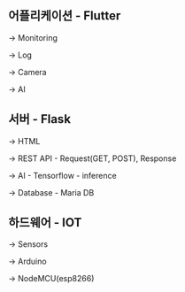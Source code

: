 ## 어플리케이션 - Flutter

-> Monitoring

-> Log

-> Camera

-> AI





## 서버 - Flask

-> HTML

-> REST API - Request(GET, POST), Response

-> AI - Tensorflow - inference

-> Database - Maria DB





## 하드웨어 - IOT

-> Sensors

-> Arduino

-> NodeMCU(esp8266)
